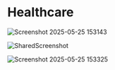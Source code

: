 # Healthcare

![Screenshot 2025-05-25 153143](https://github.com/user-attachments/assets/0b920415-dd37-4c83-ad56-ff10aa8bbda0)


![SharedScreenshot](https://github.com/user-attachments/assets/03a5c3a2-b800-450b-9b96-5340914ac435)


![Screenshot 2025-05-25 153325](https://github.com/user-attachments/assets/9fe0fd3d-11a6-4702-bfc1-03c88b634fd6)

